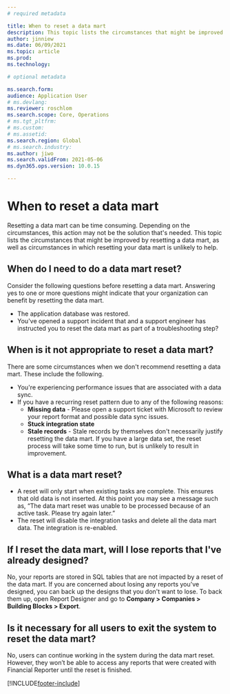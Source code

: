 ```yaml
---
# required metadata

title: When to reset a data mart
description: This topic lists the circumstances that might be improved by resetting a data mart and circumstances in which resetting your data mart is unlikely to help.
author: jinniew
ms.date: 06/09/2021
ms.topic: article
ms.prod: 
ms.technology: 

# optional metadata

ms.search.form: 
audience: Application User
# ms.devlang: 
ms.reviewer: roschlom
ms.search.scope: Core, Operations
# ms.tgt_pltfrm: 
# ms.custom: 
# ms.assetid: 
ms.search.region: Global
# ms.search.industry: 
ms.author: jiwo
ms.search.validFrom: 2021-05-06
ms.dyn365.ops.version: 10.0.15

---
```


# When to reset a data mart

Resetting a data mart can be time consuming. Depending on the circumstances, this action may not be the solution that's needed. This topic lists the circumstances that might be improved by resetting a data mart, as well as circumstances in which resetting your data mart is unlikely to help.  

## When do I need to do a data mart reset?
Consider the following questions before resetting a data mart. Answering yes to one or more questions might indicate that your organization can benefit by resetting the data mart.

- The application database was restored.
- You've opened a support incident that and a support engineer has instructed you to reset the data mart as part of a troubleshooting step?
 
## When is it not appropriate to reset a data mart?
There are some circumstances when we don't recommend resetting a data mart. These include the following. 

- You're experiencing performance issues that are associated with a data sync. 
- If you have a recurring reset pattern due to any of the following reasons: 
  - **Missing data** - Please open a support ticket with Microsoft to review your report format and possible data sync issues. 
  - **Stuck integration state** 
  - **Stale records** - Stale records by themselves don't necessarily justify resetting the data mart. If you have a large data set, the reset process will take some time to run, but is unlikely to result in improvement.
 
## What is a data mart reset?
- A reset will only start when existing tasks are complete. This ensures that old data is not inserted. At this point you may see a message such as, “The data mart reset was unable to be processed because of an active task. Please try again later.”
- The reset will disable the integration tasks and delete all the data mart data. The integration is re-enabled.

## If I reset the data mart, will I lose reports that I've already designed? 
No, your reports are stored in SQL tables that are not impacted by a reset of the data mart. If you are concerned about losing any reports you've designed, you can back up the designs that you don't want to lose. To back them up, open Report Designer and go to **Company > Companies > Building Blocks > Export**.
 
## Is it necessary for all users to exit the system to reset the data mart?
No, users can continue working in the system during the data mart reset. However, they won’t be able to access any reports that were created with Financial Reporter until the reset is finished. 

[!INCLUDE[footer-include](../../../includes/footer-banner.md)]
